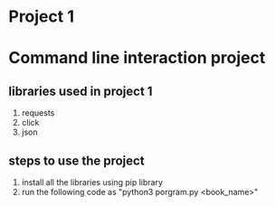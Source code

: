 # Project 1 
# Command line interaction project

## libraries used in project 1 
1. requests
2. click
3. json

## steps to use the project 
1. install all the libraries using pip library
2. run the following code as "python3 porgram.py <book_name>"
